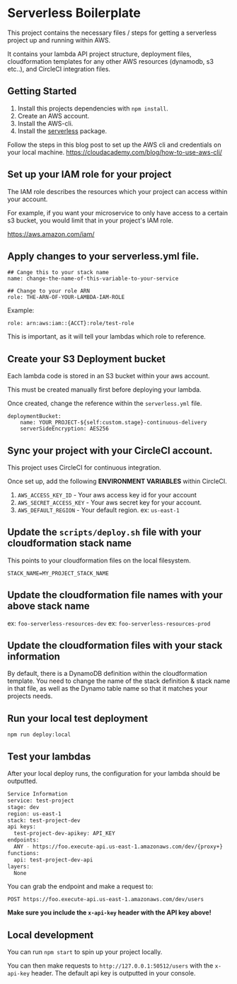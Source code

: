 # Serverless Boilerplate

This project contains the necessary files / steps for getting a serverless project up and running within AWS.

It contains your lambda API project structure, deployment files, cloudformation templates for any other AWS resources (dynamodb, s3 etc..), and CircleCI integration files.

## Getting Started

1. Install this projects dependencies with `npm install`.
2. Create an AWS account.
3. Install the AWS-cli.
4. Install the [serverless](https://serverless.com/framework/docs/getting-started/) package.

Follow the steps in this blog post to set up the AWS cli and credentials on your local machine.
https://cloudacademy.com/blog/how-to-use-aws-cli/

## Set up your IAM role for your project

The IAM role describes the resources which your project can access within your account.

For example, if you want your microservice to only have access to a certain s3 bucket, you would limit that in your project's IAM role.

https://aws.amazon.com/iam/

## Apply changes to your serverless.yml file.



```
## Cange this to your stack name
name: change-the-name-of-this-variable-to-your-service

## Change to your role ARN
role: THE-ARN-OF-YOUR-LAMBDA-IAM-ROLE
```

Example:

```
role: arn:aws:iam::{ACCT}:role/test-role
```

This is important, as it will tell your lambdas which role to reference.

## Create your S3 Deployment bucket

Each lambda code is stored in an S3 bucket within your aws account.

This must be created manually first before deploying your lambda.

Once created, change the reference within the `serverless.yml` file.

```
deploymentBucket:
    name: YOUR_PROJECT-${self:custom.stage}-continuous-delivery
    serverSideEncryption: AES256
```

## Sync your project with your CircleCI account.

This project uses CircleCI for continuous integration.

Once set up, add the following **ENVIRONMENT VARIABLES** within CircleCI.

1. `AWS_ACCESS_KEY_ID` - Your aws access key id for your account
2. `AWS_SECRET_ACCESS_KEY` - Your aws secret key for your account.
3. `AWS_DEFAULT_REGION` - Your default region. ex: `us-east-1`

## Update the `scripts/deploy.sh` file with your cloudformation stack name

This points to your cloudformation files on the local filesystem.

```
STACK_NAME=MY_PROJECT_STACK_NAME
```

## Update the cloudformation file names with your above stack name

ex: `foo-serverless-resources-dev`
ex: `foo-serverless-resources-prod`

## Update the cloudformation files with your stack information

By default, there is a DynamoDB definition within the cloudformation template.
You need to change the name of the stack definition & stack name in that file, as well as the Dynamo table name so that it matches your projects needs.

## Run your local test deployment

```
npm run deploy:local
```

## Test your lambdas

After your local deploy runs, the configuration for your lambda should be outputted.

```bash
Service Information
service: test-project
stage: dev
region: us-east-1
stack: test-project-dev
api keys:
  test-project-dev-apikey: API_KEY
endpoints:
  ANY - https://foo.execute-api.us-east-1.amazonaws.com/dev/{proxy+}
functions:
  api: test-project-dev-api
layers:
  None
```

You can grab the endpoint and make a request to:

```
POST https://foo.execute-api.us-east-1.amazonaws.com/dev/users
```

**Make sure you include the `x-api-key` header with the API key above!**

## Local development

You can run `npm start` to spin up your project locally.

You can then make requests to `http://127.0.0.1:50512/users` with the `x-api-key` header.
The default api key is outputted in your console.